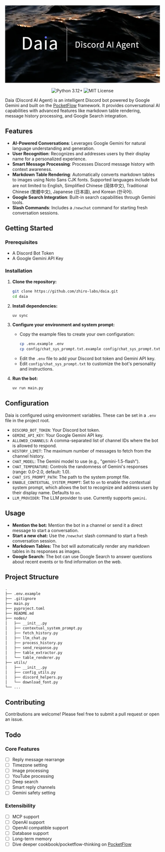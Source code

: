 <p align="center">
  <img src="assets/readme/cover.png" alt="Daia: Discord AI Agent" width="800">
</p>

<p align="center">
    <img src="https://img.shields.io/badge/python-3.12+-blue.svg" alt="Python 3.12+">
    <img src="https://img.shields.io/badge/license-MIT-blue.svg" alt="MIT License">
</p>

Daia (Discord AI Agent) is an intelligent Discord bot powered by Google Gemini and built on the [PocketFlow](https://github.com/The-Pocket/PocketFlow) framework. It provides conversational AI capabilities with advanced features like markdown table rendering, message history processing, and Google Search integration.

## Features

- **AI-Powered Conversations**: Leverages Google Gemini for natural language understanding and generation.
- **User Recognition**: Recognizes and addresses users by their display name for a personalized experience.
- **Smart Message Processing**: Processes Discord message history with context awareness.
- **Markdown Table Rendering**: Automatically converts markdown tables to images using Noto Sans CJK fonts. Supported languages include but are not limited to English, Simplified Chinese (简体中文), Traditional Chinese (繁體中文), Japanese (日本語), and Korean (한국어).
- **Google Search Integration**: Built-in search capabilities through Gemini tools.
- **Slash Commands**: Includes a `/newchat` command for starting fresh conversation sessions.

## Getting Started

### Prerequisites

- A Discord Bot Token
- A Google Gemini API Key

### Installation

1.  **Clone the repository:**

    ```bash
    git clone https://github.com/zhiro-labs/daia.git
    cd daia
    ```

2.  **Install dependencies:**

    ```bash
    uv sync
    ```

3.  **Configure your environment and system prompt:**

    - Copy the example files to create your own configuration:
      ```bash
      cp .env.example .env
      cp config/chat_sys_prompt.txt.example config/chat_sys_prompt.txt
      ```
    - Edit the `.env` file to add your Discord bot token and Gemini API key.
    - Edit `config/chat_sys_prompt.txt` to customize the bot's personality and instructions.

4.  **Run the bot:**
    ```bash
    uv run main.py
    ```

## Configuration

Daia is configured using environment variables. These can be set in a `.env` file in the project root.

- `DISCORD_BOT_TOKEN`: Your Discord bot token.
- `GEMINI_API_KEY`: Your Google Gemini API key.
- `ALLOWED_CHANNELS`: A comma-separated list of channel IDs where the bot is allowed to respond.
- `HISTORY_LIMIT`: The maximum number of messages to fetch from the channel history.
- `CHAT_MODEL`: The Gemini model to use (e.g., "gemini-1.5-flash").
- `CHAT_TEMPERATURE`: Controls the randomness of Gemini's responses (range: 0.0–2.0, default: 1.0).
- `CHAT_SYS_PROMPT_PATH`: The path to the system prompt file.
- `ENABLE_CONTEXTUAL_SYSTEM_PROMPT`: Set to `on` to enable the contextual system prompt, which allows the bot to recognize and address users by their display name. Defaults to `on`.
- `LLM_PROVIDER`: The LLM provider to use. Currently supports `gemini`.

## Usage

- **Mention the bot:** Mention the bot in a channel or send it a direct message to start a conversation.
- **Start a new chat:** Use the `/newchat` slash command to start a fresh conversation session.
- **Markdown Tables:** The bot will automatically render any markdown tables in its responses as images.
- **Google Search:** The bot can use Google Search to answer questions about recent events or to find information on the web.

## Project Structure

```
.
├── .env.example
├── .gitignore
├── main.py
├── pyproject.toml
├── README.md
├── nodes/
│   ├── __init__.py
│   ├── contextual_system_prompt.py
│   ├── fetch_history.py
│   ├── llm_chat.py
│   ├── process_history.py
│   ├── send_response.py
│   ├── table_extractor.py
│   └── table_renderer.py
├── utils/
│   ├── __init__.py
│   ├── config_utils.py
│   ├── discord_helpers.py
│   └── download_font.py
└── ...
```

## Contributing

Contributions are welcome! Please feel free to submit a pull request or open an issue.

## Todo

### Core Features

- [ ] Reply message rearrange
- [ ] Timezone setting
- [ ] Image processing
- [ ] YouTube processing
- [ ] Deep search
- [ ] Smart reply channels
- [ ] Gemini safety setting

### Extensibility

- [ ] MCP support
- [ ] OpenAI support
- [ ] OpenAI compatible support
- [ ] Database support
- [ ] Long-term memory
- [ ] Dive deeper cookbook/pocketflow-thinking on [PocketFlow](https://github.com/The-Pocket/PocketFlow)
